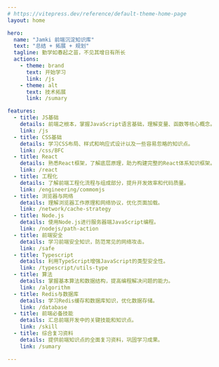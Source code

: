 ```yaml
---
# https://vitepress.dev/reference/default-theme-home-page
layout: home

hero:
  name: "Jamki 前端沉淀知识库"
  text: "总结 + 拓展 + 规划"
  tagline: 勤学如春起之苗，不见其增日有所长
  actions:
    - theme: brand
      text: 开始学习
      link: /js
    - theme: alt
      text: 技术拓展
      link: /sumary

features:
  - title: JS基础
    details: 前端之根本，掌握JavaScript语言基础，理解变量、函数等核心概念。
    link: /js
  - title: CSS基础
    details: 学习CSS布局、样式和响应式设计以及一些容易忽略的知识点。
    link: /css/BFC
  - title: React
    details: 熟悉React框架，了解底层原理，助力构建完整的React体系知识框架。
    link: /react
  - title: 工程化
    details: 了解前端工程化流程与组成部分，提升开发效率和代码质量。
    link: /engineering/commomjs
  - title: 浏览器与网络
    details: 理解浏览器工作原理和网络协议，优化页面加载。
    link: /network/cache-strategy
  - title: Node.js
    details: 使用Node.js进行服务器端JavaScript编程。
    link: /nodejs/path-action
  - title: 前端安全
    details: 学习前端安全知识，防范常见的网络攻击。
    link: /safe
  - title: Typescript
    details: 利用TypeScript增强JavaScript的类型安全性。
    link: /typescript/utils-type
  - title: 算法
    details: 掌握基本算法和数据结构，提高编程解决问题的能力。
    link: /algorithm
  - title: Redis与数据库
    details: 学习Redis缓存和数据库知识，优化数据存储。
    link: /database
  - title: 前端必备技能
    details: 汇总前端开发中的关键技能和知识点。
    link: /skill
  - title: 综合复习资料
    details: 提供前端知识点的全面复习资料，巩固学习成果。
    link: /sumary

---
```


